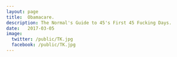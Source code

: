 ```yaml
---
layout: page
title:  Obamacare.
description: The Normal's Guide to 45's First 45 Fucking Days.
date:   2017-03-05
image:
  twitter: /public/TK.jpg
  facebook: /public/TK.jpg
---
```



